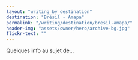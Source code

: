 ```yaml
---
layout: "writing_by_destination"
destination: "Brésil - Amapa"
permalink: "/writing/destination/bresil-amapa/"
header-img: "assets/owner/hero/archive-bg.jpg"
flickr-text: ""
---
```


Quelques info au sujet de...
